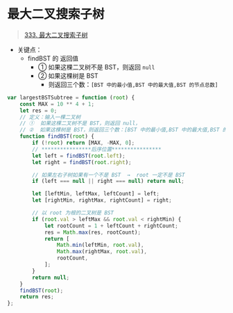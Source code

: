 
# 最大二叉搜索子树



>  [333. 最大二叉搜索子树](https://leetcode.cn/problems/largest-bst-subtree/)


- 关键点：
	- findBST 的 返回值
		- ① 如果这棵二叉树不是 BST，则返回 `null`
		- ② 如果这棵树是 BST
			- 则返回三个数：`[BST 中的最小值,BST 中的最大值,BST 的节点总数]`

```javascript
var largestBSTSubtree = function (root) {
    const MAX = 10 ** 4 + 1;
    let res = 0;
    // 定义：输入一棵二叉树
    // ①  如果这棵二叉树不是 BST，则返回 null，
    // ②  如果这棵树是 BST，则返回三个数：[BST 中的最小值,BST 中的最大值,BST 的节点总数]
    function findBST(root) {
        if (!root) return [MAX, -MAX, 0];
        // ****************后序位置****************
        let left = findBST(root.left);
        let right = findBST(root.right);

        // 如果左右子树如果有一个不是 BST  →  root 一定不是 BST
        if (left === null || right === null) return null;

        let [leftMin, leftMax, leftCount] = left;
        let [rightMin, rightMax, rightCount] = right;

        // 以 root 为根的二叉树是 BST
        if (root.val > leftMax && root.val < rightMin) {
            let rootCount = 1 + leftCount + rightCount;
            res = Math.max(res, rootCount);
            return [
                Math.min(leftMin, root.val),
                Math.max(rightMax, root.val),
                rootCount,
            ];
        }
        return null;
    }
    findBST(root);
    return res;
};

```